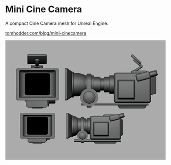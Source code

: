 # Mini Cine Camera
A compact Cine Camera mesh for Unreal Engine. 

[tomhodder.com/blog/mini-cinecamera](https://tomhodder.com/blog/mini-cinecamera)

![preview](https://raw.githubusercontent.com/tomghodder/Mini-Cine-Camera/main/preview.png)
